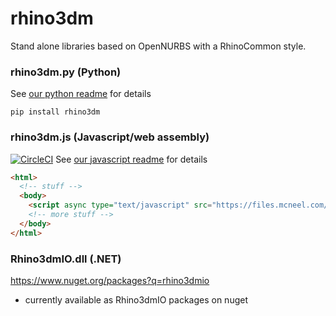 # rhino3dm
Stand alone libraries based on OpenNURBS with a RhinoCommon style.

### rhino3dm.py (Python)
See [our python readme](RHINO3DM.PY.md) for details

`pip install rhino3dm`


### rhino3dm.js (Javascript/web assembly)
[![CircleCI](https://circleci.com/gh/mcneel/rhino3dm/tree/master.svg?style=shield&circle-token=53733a2fe2cf99a11808d1e5210bc1aeb3f13ea9)](https://circleci.com/gh/mcneel/rhino3dm/tree/master)
See [our javascript readme](RHINO3DM.JS.md) for details
```html
<html>
  <!-- stuff -->
  <body>
    <script async type="text/javascript" src="https://files.mcneel.com/rhino3dm/js/latest/rhino3dm.js"></script>
    <!-- more stuff -->
  </body>
</html>
```


### Rhino3dmIO.dll (.NET)
https://www.nuget.org/packages?q=rhino3dmio
  * currently available as Rhino3dmIO packages on nuget
